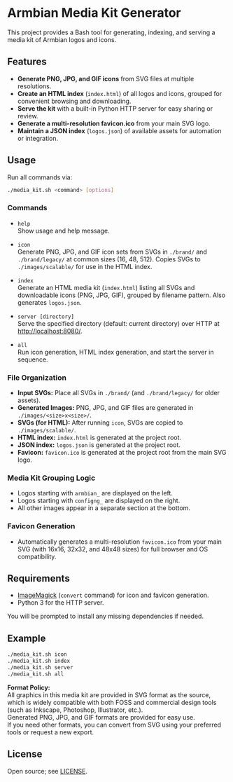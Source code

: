 # Armbian Media Kit Generator

This project provides a Bash tool for generating, indexing, and serving a media kit of Armbian logos and icons.

## Features

- **Generate PNG, JPG, and GIF icons** from SVG files at multiple resolutions.
- **Create an HTML index** (`index.html`) of all logos and icons, grouped for convenient browsing and downloading.
- **Serve the kit** with a built-in Python HTTP server for easy sharing or review.
- **Generate a multi-resolution favicon.ico** from your main SVG logo.
- **Maintain a JSON index** (`logos.json`) of available assets for automation or integration.

## Usage

Run all commands via:
```bash
./media_kit.sh <command> [options]
```

### Commands

- `help`  
  Show usage and help message.

- `icon`  
  Generate PNG, JPG, and GIF icon sets from SVGs in `./brand/` and `./brand/legacy/` at common sizes (16, 48, 512). Copies SVGs to `./images/scalable/` for use in the HTML index.

- `index`  
  Generate an HTML media kit (`index.html`) listing all SVGs and downloadable icons (PNG, JPG, GIF), grouped by filename pattern. Also generates `logos.json`.

- `server [directory]`  
  Serve the specified directory (default: current directory) over HTTP at [http://localhost:8080/](http://localhost:8080/).

- `all`  
  Run icon generation, HTML index generation, and start the server in sequence.

### File Organization

- **Input SVGs:** Place all SVGs in `./brand/` (and `./brand/legacy/` for older assets).
- **Generated Images:** PNG, JPG, and GIF files are generated in `./images/<size>x<size>/`.
- **SVGs (for HTML):** After running `icon`, SVGs are copied to `./images/scalable/`.
- **HTML index:** `index.html` is generated at the project root.
- **JSON index:** `logos.json` is generated at the project root.
- **Favicon:** `favicon.ico` is generated at the project root from the main SVG logo.

### Media Kit Grouping Logic

- Logos starting with `armbian_` are displayed on the left.
- Logos starting with `configng_` are displayed on the right.
- All other images appear in a separate section at the bottom.

### Favicon Generation

- Automatically generates a multi-resolution `favicon.ico` from your main SVG (with 16x16, 32x32, and 48x48 sizes) for full browser and OS compatibility.

## Requirements

- [ImageMagick](https://imagemagick.org/) (`convert` command) for icon and favicon generation.
- Python 3 for the HTTP server.

You will be prompted to install any missing dependencies if needed.

## Example

```bash
./media_kit.sh icon
./media_kit.sh index
./media_kit.sh server
./media_kit.sh all
```

**Format Policy:**  
All graphics in this media kit are provided in SVG format as the source, which is widely compatible with both FOSS and commercial design tools (such as Inkscape, Photoshop, Illustrator, etc.).  
Generated PNG, JPG, and GIF formats are provided for easy use.  
If you need other formats, you can convert from SVG using your preferred tools or request a new export.

## License

Open source; see [LICENSE](LICENSE).